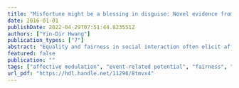 ```yaml
---
title: "Misfortune might be a blessing in disguise: Novel evidence from model fitting and feedback-related negativity indicates the impact of fairness perception and negative emotional experience in the enhancement of decision-making performance"
date: 2016-01-01
publishDate: 2022-04-29T07:51:44.823551Z
authors: ["Yin-Dir Hwang"]
publication_types: ["7"]
abstract: "Equality and fairness in social interaction often elicit affective arousal and show a great impact on decision making. The present study aims to un- cover the mechanism behind such daily-life experiences using the behavioral, model-fitting, and electrophysiological approaches. In the first session of the experiment, Sixty-three paid participants were randomly assigned to one of the “Neutral,” “Harsh,” and “Kind” groups to undertake a different level of perceived fairness. Then a probabilistic gambling task with different proba- bilities of negative-reward assignments was applied to each participant to ex- amine the impact of emotional experience on her choice behavior. Altogether the procedures lasted about two hours. Trial-by-trial data were fitted by a hybrid reinforcement learning model using the Bayesian estimation approach. Brain activities were measured via event-related potentials. Our analyses re- vealed that, compared with other two groups, participants in the Harsh group retained more task scores, exhibited distinct parameter values of the reinforce- ment learning model, and demonstrated a larger feedback-related negativity to unexpected outcomes, suggesting a higher sensitivity to prediction error and a tendency to loss aversion. 人生中，我們常因一些外在因素影響自身的心情，例如比較的心態、或是面對生活中各種不公不義，進而影響決策的判斷。本篇研究利用兩階段的實驗設計，藉由數理模型、事件關聯電位揭露情緒對於行為決策影響。受試者首先面臨「命運遊戲」，63位受試者隨機分派到「仁慈組」、「中立組」或是「苛刻組」。每組在過程中受試者會被迫接受一系列的資產分配，覺察其中分配的公平性，進而產生對應的情緒。從「命運遊戲」中所獲得的資產，將為第二階段「機會遊戲」的起始籌碼。「機會遊戲」是一連串的二選一選牌遊戲，同回合呈現的兩張牌會有不同的機率被扣資產。受試者的遊戲目的為最大化自己的總資產，實驗長度約莫兩小時。分析方法上，我們以反饋負波來量測與「預測錯誤」有關之情緒反應，並採用貝氏方法之增強學習模型分析行為資料。結果發現「苛刻組」於「機會遊戲」保留的總資產最高，他們的「非預期」反饋負波值較其他兩組為大。另外，在模型參數表現上他們有較高的趨避損失傾向、較低的即時更新速率、以及較高的選擇一致性。"
featured: false
publication: ""
tags: ["affective modulation", "event-related potential", "fairness", "feedback-related negativity", "medial frontal negativity", "prediction error", "reinforcement learning model"]
url_pdf: "https://hdl.handle.net/11296/8tmvx4"
---
```


